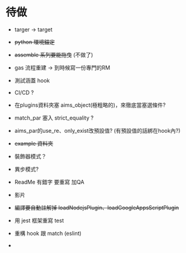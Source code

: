 # 待做
- targer → target

- ~~python 環境錨定~~

- ~~assemble 系列要能拖曳~~ (不做了)

- gas 流程重建 → 到時候寫一份專門的RM

- 測試涵蓋 hook

- CI/CD ?

- 在plugins資料夾塞 aims_object(極粗略的)，來徹底當塞選條件?

- match_par 塞入 strict_equality ?

- aims_par的use_re、only_exist改預設值? (有預設值的話綁在hook內?)

- ~~example 資料夾~~

- 裝飾器模式？

- 異步模式?

- ReadMe 有錯字 要重寫 加QA

- 影片

- ~~編譯要自動註解掉 loadNodejsPlugin、loadGoogleAppsScriptPlugin~~

- 用 jest 框架重寫 test

- 重構 hook 跟 match (eslint)

-
